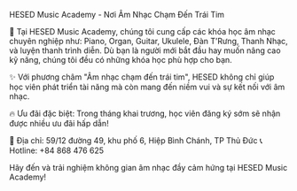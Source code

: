 HESED Music Academy - Nơi Âm Nhạc Chạm Đến Trái Tim

🎼 Tại HESED Music Academy, chúng tôi cung cấp các khóa học âm nhạc chuyên nghiệp như: Piano, Organ, Guitar, Ukulele, Đàn T’Rưng, Thanh Nhạc, và luyện thanh trình diễn. Dù bạn là người mới bắt đầu hay muốn nâng cao kỹ năng, chúng tôi đều có những khóa học phù hợp cho bạn.

✨ Với phương châm "Âm nhạc chạm đến trái tim", HESED không chỉ giúp học viên phát triển tài năng mà còn mang đến niềm vui và sự kết nối với âm nhạc.

🔥 Ưu đãi đặc biệt: Trong tháng khai trương, học viên đăng ký sớm sẽ nhận được nhiều ưu đãi hấp dẫn!

📍 Địa chỉ: 59/12 đường 49, khu phố 6, Hiệp Bình Chánh, TP Thủ Đức
📞 Hotline: +84 868 476 625

Hãy đến và trải nghiệm không gian âm nhạc đầy cảm hứng tại HESED Music Academy!


